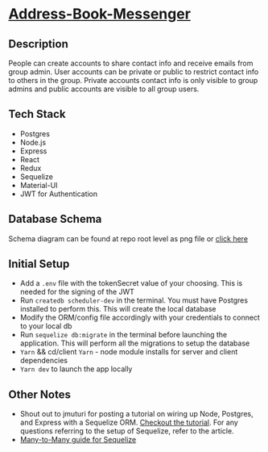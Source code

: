 # [Address-Book-Messenger](http://sched-aroo.herokuapp.com/)

## Description
People can create accounts to share contact info and receive emails from group admin. User accounts can be private or public to restrict contact info to others in the group. Private accounts contact info is only visible to group admins and public accounts are visible to all group users. 


## Tech Stack
- Postgres
- Node.js
- Express
- React
- Redux
- Sequelize
- Material-UI
- JWT for Authentication


## Database Schema
Schema diagram can be found at repo root level as png file or [click here](https://github.com/jamesmart77/scheduling_app/blob/master/Scheduling_app.png)


## Initial Setup
 - Add a `.env` file with the tokenSecret value of your choosing. This is needed for the signing of the JWT
 - Run `createdb scheduler-dev` in the terminal. You must have Postgres installed to perform this. This will create the local database
 - Modify the ORM/config file accordingly with your credentials to connect to your local db
 - Run `sequelize db:migrate` in the terminal before launching the application. This will perform all the migrations to setup the database
 - `Yarn` && cd/client `Yarn` - node module installs for server and client dependencies
 - `Yarn dev` to launch the app locally

## Other Notes
- Shout out to jmuturi for posting a tutorial on wiring up Node, Postgres, and Express with a Sequelize ORM. [Checkout the tutorial](https://scotch.io/tutorials/getting-started-with-node-express-and-postgres-using-sequelize). For any questions referring to the setup of Sequelize, refer to the article.
- [Many-to-Many guide for Sequelize](https://medium.com/@THEozmic/how-to-create-many-to-many-relationship-using-sequelize-orm-postgres-on-express-677753a3edb5)
